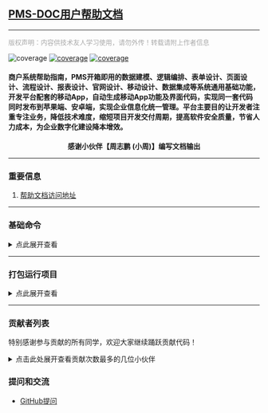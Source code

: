
## [PMS-DOC用户帮助文档](http://doc.zhgcraft-pms.com/pms-doc/)

---
<font face="微软雅黑" size=2 color=#A9A9A9 >版权声明：内容供技术友人学习使用，请勿外传！转载请附上作者信息</font>

![coverage](https://img.shields.io/badge/%E5%8D%97%E4%BA%AC-%E4%B8%AD%E9%80%A0%E8%BD%AF%E4%BB%B6-0ba0a0)
[![coverage](https://img.shields.io/badge/PMS-%E8%BF%90%E8%90%A5%E7%B3%BB%E7%BB%9F-3e73ff)](http://www.zhgcraft.com/)
[![coverage](https://img.shields.io/badge/PMS-%E5%95%86%E6%88%B7%E7%B3%BB%E7%BB%9F-8A2BE2)](https://zhongzao.zhgcraft-pms.com/login/)

#### 商户系统帮助指南，PMS开箱即用的数据建模、逻辑编排、表单设计、页面设计、流程设计、报表设计、官网设计、移动设计、数据集成等系统通用基础功能，开发平台配套的移动App，自动生成移动App功能及界面代码，实现同一套代码同时发布到苹果端、安卓端，实现企业信息化统一管理。平台主要目的让开发者注重专注业务，降低技术难度，缩短项目开发交付周期，提高软件安全质量，节省人力成本，为企业数字化建设降本增效。

<div align="center">
  <b>感谢小伙伴【周志鹏 (小周)】编写文档输出 </b>
</div>

---

### 重要信息
1. [帮助文档访问地址](http://doc.zhgcraft-pms.com/pms-doc/)

---

### 基础命令

<details>

<summary>点此展开查看</summary>

### 1.进入目录

```shell
cd D:\InsertList\pms-help

D:
```

### 2.更新本地代码

```shell
git pull
```

### 3.添加本地文件

```shell
git add *
```

### 4.提交更新

```shell
git commit -m "补充了几个部门的界面，仓储、财务、采购、技术、基础设置、销售部门已完成"
```

### 4.代码推送仓库

```shell
# 如果发布到  GitHub
git push -u origin "master"
```

### 5.项目地址：https://gitee.com/qierkang/pms-help/tree/master

</details>

---

### 打包运行项目

<details>

<summary>点此展开查看</summary>

### 1.安装 pnpm（如果未安装）

```shell
npm install -g pnpm
```

### 2.安装依赖

```shell
pnpm install
```

### 3.项目构建

```shell
pnpm run docs:build
```

### 4.本地运行

```shell
pnpm run docs:dev
```

### 5.Docker 打包本地运行

```shell
# 打包
docker build -t pms-doc .
# 运行
docker run -d -u 0 --name pms-doc --restart=on-failure --detach \
  --restart=on-failure:3 \
  --network myNetwork --env DOCKER_HOST=tcp://docker:2376 \
  --env DOCKER_CERT_PATH=/certs/client --env DOCKER_TLS_VERIFY=1 \
  --publish 5173:5173 \
  --volume /etc/localtime:/etc/localtime \
  --volume $(which docker):/usr/bin/docker \
  pms-doc:latest pnpm run docs:dev
# 进入容器
docker exec -it pms-doc bash
```
### 域名映射
> 部署完成后在分支docs需要新增CNAME文件内容为：doc.zhgcraft-pms.com
> echo "doc.zhgcraft-pms.com" >> CNAME

### 4.代码推送仓库

```shell
# 如果发布到  GitHub
git push -f git@github.com:pms-pro/pms-doc.git master

```
</details>

----------------------------------

### 贡献者列表
特别感谢参与贡献的所有同学，欢迎大家继续踊跃贡献代码！

<details>
<summary>点击此处展开查看贡献次数最多的几位小伙伴</summary>

+ [尔康 (薯条开源)](https://github.com/qierkang)
+ 周志鹏 (小周)


</details>

### 提问和交流
- [GitHub提问](https://github.com/pms-pro/pms-doc/issues)